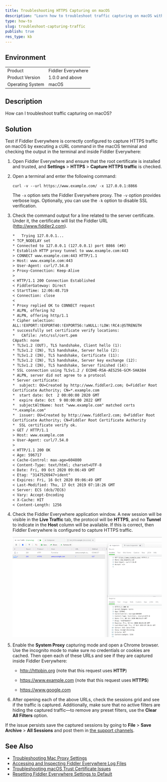```yaml
---
title: Troubleshooting HTTPS Capturing on macOS
description: "Learn how to troubleshoot traffic capturing on macOS with the Fiddler Everywhere web-debugging client."
type: how-to
slug: troubleshoot-capturing-traffic
publish: true
res_type: kb
---
```


## Environment

|   |   |
|---|---|
| Product   |  Fiddler Everywhere  |
| Product Version | 1.0.0 and above  |
| Operating System | macOS |

## Description

How can I troubleshoot traffic capturing on macOS?

## Solution

Test if Fiddler Everywhere is correctly configured to capture HTTPS traffic on macOS by executing a cURL command in the macOS terminal and checking the output in the terminal and inside Fiddler Everywhere:

1. Open Fiddler Everywhere and ensure that the root certificate is installed and trusted, and **Settings** > **HTTPS** > **Capture HTTPS traffic** is checked.

1. Open a terminal and enter the following command:

    ```Shell
    curl -v --url https://www.example.com/ -x 127.0.0.1:8866
    ```

    The `-x` option sets the Fiddler Everywhere proxy. The `-v` option provides verbose logs. Optionally, you can use the `-k` option to disable SSL verification.

1. Check the command output for a line related to the server certificate. Under it, the certificate will list the Fiddler URL (http://www.fiddler2.com).

    ```Console
    *   Trying 127.0.0.1...
    * TCP_NODELAY set
    * Connected to 127.0.0.1 (127.0.0.1) port 8866 (#0)
    * Establish HTTP proxy tunnel to www.example.com:443
    > CONNECT www.example.com:443 HTTP/1.1
    > Host: www.example.com:443
    > User-Agent: curl/7.54.0
    > Proxy-Connection: Keep-Alive
    >
    < HTTP/1.1 200 Connection Established
    < FiddlerGateway: Direct
    < StartTime: 12:06:48.719
    < Connection: close
    <
    * Proxy replied OK to CONNECT request
    * ALPN, offering h2
    * ALPN, offering http/1.1
    * Cipher selection: ALL:!EXPORT:!EXPORT40:!EXPORT56:!aNULL:!LOW:!RC4:@STRENGTH
    * successfully set certificate verify locations:
    *   CAfile: /etc/ssl/cert.pem
    CApath: none
    * TLSv1.2 (OUT), TLS handshake, Client hello (1):
    * TLSv1.2 (IN), TLS handshake, Server hello (2):
    * TLSv1.2 (IN), TLS handshake, Certificate (11):
    * TLSv1.2 (IN), TLS handshake, Server key exchange (12):
    * TLSv1.2 (IN), TLS handshake, Server finished (14):
    * SSL connection using TLSv1.2 / ECDHE-RSA-AES256-GCM-SHA384
    * ALPN, server did not agree to a protocol
    * Server certificate:
    *  subject: OU=Created by http://www.fiddler2.com; O=Fiddler Root Certificate Authority; CN=*.example.com
    *  start date: Oct  2 00:00:00 2020 GMT
    *  expire date: Oct  9 00:00:00 2022 GMT
    *  subjectAltName: host "www.example.com" matched certs "*.example.com"
    *  issuer: OU=Created by http://www.fiddler2.com; O=Fiddler Root Certificate Authority; CN=Fiddler Root Certificate Authority
    *  SSL certificate verify ok.
    > GET / HTTP/1.1
    > Host: www.example.com
    > User-Agent: curl/7.54.0
    >
    < HTTP/1.1 200 OK
    < Age: 596717
    < Cache-Control: max-age=604800
    < Content-Type: text/html; charset=UTF-8
    < Date: Fri, 09 Oct 2020 09:06:49 GMT
    < Etag: "3147526947+ident"
    < Expires: Fri, 16 Oct 2020 09:06:49 GMT
    < Last-Modified: Thu, 17 Oct 2019 07:18:26 GMT
    < Server: ECS (dcb/7EC6)
    < Vary: Accept-Encoding
    < X-Cache: HIT
    < Content-Length: 1256
    ```

1. Check the Fiddler Everywhere application window. A new session will be visible in the **Live Traffic** tab, the protocol will be **HTTPS**, and no **Tunnel** to indicate in the **Host** column will be available. If this is correct, then Fiddler Everywhere is configured to capture HTTPS traffic.

    ![Fiddler showing HTTPS traffic](../images/kb/troubleshoot/curl-request-fiddler.png)

1. Enable the **System Proxy** capturing mode and open a Chrome browser. Use the incognito mode to make sure no credentials or cookies are cached. Then open each of these URLs and see if they are captured inside Fiddler Everywhere:

    - http://httpbin.org (note that this request uses **HTTP**)

    - https://www.example.com (note that this request uses **HTTPS**)

    - https://www.google.com


1. After opening each of the above URLs, check the sessions grid and see if the traffic is captured. Additionally, make sure that no active filters are hiding the captured traffic&mdash;to remove any preset filters, use the **Clear All Filters** option.

If the issue persists save the captured sessions by going to **File** > **Save Archive** > **All Sessions** and post them in [the support channels](slug://support).

## See Also

* [Troubleshooting Mac Proxy Settings](slug://troubleshoot-mac-proxy-settings)
* [Accessing and Inspecting Fiddler Everywhere Log Files](slug://fiddler-log-files)
* [Troubleshooting macOS Trust Certificate Issues](slug://troubleshoot-certificate-error)
* [Resetting Fiddler Everywhere Settings to Default](slug://how-to-reset-fiddler-everywhere-settings-to-default)
